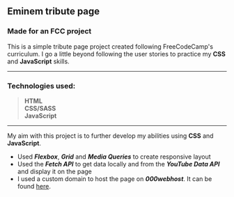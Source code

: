## Eminem tribute page

### Made for an FCC project

This is a simple tribute page project created following FreeCodeCamp's curriculum. I go a little beyond following the user stories to practice my **CSS** and **JavaScript** skills.

---

### Technologies used:

> **HTML**\
> **CSS/SASS**\
> **JavaScript**

---

My aim with this project is to further develop my abilities using **CSS** and **JavaScript**.

- Used **_Flexbox_**, **_Grid_** and **_Media Queries_** to create responsive layout
- Used the **_Fetch API_** to get data locally and from the **_YouTube Data API_** and display it on the page
- I used a custom domain to host the page on **_000webhost_**. It can be found [here](http://btwonu.com).
